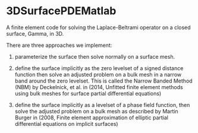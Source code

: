 # 3DSurfacePDEMatlab
A finite element code for solving the Laplace-Beltrami operator on a closed surface, Gamma, in 3D.

There are three approaches we implement:

1) parameterize the surface then solve normally on a surface mesh.

2) define the surface implicitly as the zero levelset of a signed distance function then solve an adjusted problem on a bulk mesh in a narrow band around the zero levelset. This is called the Narrow Banded Method (NBM) by Deckelnick, et al. in (2014, Unfitted finite element methods using bulk meshes for surface partial differential equations)

3) define the surface implicitly as a levelset of a phase field function, then solve the adjusted problem on a bulk mesh as described by Martin Burger in (2008, Finite element approximation of elliptic partial differential equations on implicit surfaces)
